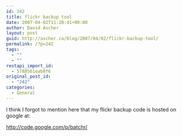 ```yaml
---
id: 242
title: flickr backup tool
date: 2007-04-02T11:20:41+00:00
author: David Ascher
layout: post
guid: http://ascher.ca/blog/2007/04/02/flickr-backup-tool/
permalink: /?p=242
tags:
  - ""
  - ""
restapi_import_id:
  - 5780561eab8f6
original_post_id:
  - "242"
categories:
  - General
---
```

I think I forgot to mention here that my flickr backup code is hosted on google at:

http://code.google.com/p/batchr/